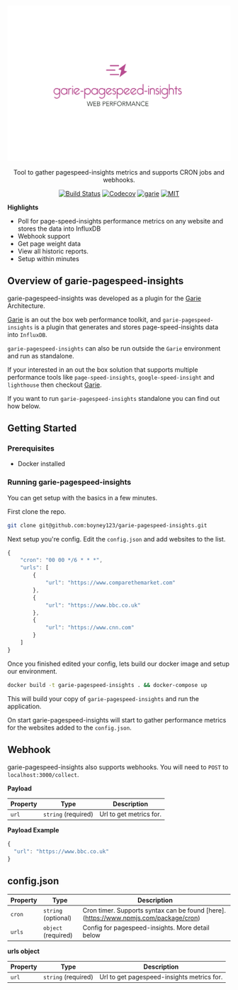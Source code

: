 ![reports](./screenshots/garie-pagespeed-insights-logo.png 'Reports')

<p align="center">
  <p align="center">Tool to gather pagespeed-insights metrics and supports CRON jobs and webhooks.<p>
  <p align="center"><a href="https://travis-ci.org/boyney123/garie-pagespeed-insights"><img src="https://img.shields.io/travis/boyney123/garie-pagespeed-insights/master.svg" alt="Build Status"></a>
    <a href="https://codecov.io/gh/boyney123/garie-pagespeed-insights/"><img src="https://codecov.io/gh/boyney123/garie-pagespeed-insights/branch/master/graph/badge.svg?token=AoXW3EFgMP" alt="Codecov"></a>
	<a href="https://github.com/boyney123/garie"><img src="https://img.shields.io/badge/plugin%20built%20for-garie-blue.svg" alt="garie"></a>  
    <a href="https://opensource.org/licenses/MIT"><img src="https://img.shields.io/badge/License-MIT-yellow.svg" alt="MIT"></a>

  </p>
</p>

**Highlights**

-   Poll for page-speed-insights performance metrics on any website and stores the data into InfluxDB
-   Webhook support
-   Get page weight data
-   View all historic reports.
-   Setup within minutes

## Overview of garie-pagespeed-insights

garie-pagespeed-insights was developed as a plugin for the [Garie](https://github.com/boyney123/garie) Architecture.

[Garie](https://github.com/boyney123/garie) is an out the box web performance toolkit, and `garie-pagespeed-insights` is a plugin that generates and stores page-speed-insights data into `InfluxDB`.

`garie-pagespeed-insights` can also be run outside the `Garie` environment and run as standalone.

If your interested in an out the box solution that supports multiple performance tools like `page-speed-insights`, `google-speed-insight` and `lighthouse` then checkout [Garie](https://github.com/boyney123/garie).

If you want to run `garie-pagespeed-insights` standalone you can find out how below.

## Getting Started

### Prerequisites

-   Docker installed

### Running garie-pagespeed-insights

You can get setup with the basics in a few minutes.

First clone the repo.

```sh
git clone git@github.com:boyney123/garie-pagespeed-insights.git
```

Next setup you're config. Edit the `config.json` and add websites to the list.

```javascript
{
	"cron": "00 00 */6 * * *",
	"urls": [
		{
			"url": "https://www.comparethemarket.com"
		},
		{
			"url": "https://www.bbc.co.uk"
		},
		{
			"url": "https://www.cnn.com"
		}
	]
}
```

Once you finished edited your config, lets build our docker image and setup our environment.

```sh
docker build -t garie-pagespeed-insights . && docker-compose up
```

This will build your copy of `garie-pagespeed-insights` and run the application.

On start garie-pagespeed-insights will start to gather performance metrics for the websites added to the `config.json`.

## Webhook

garie-pagespeed-insights also supports webhooks. You will need to `POST` to `localhost:3000/collect`.

**Payload**

| Property | Type                | Description             |
| -------- | ------------------- | ----------------------- |
| `url`    | `string` (required) | Url to get metrics for. |

**Payload Example**

```javascript
{
  "url": "https://www.bbc.co.uk"
}
```

## config.json

| Property | Type                | Description                                                                          |
| -------- | ------------------- | ------------------------------------------------------------------------------------ |
| `cron`   | `string` (optional) | Cron timer. Supports syntax can be found [here].(https://www.npmjs.com/package/cron) |
| `urls`   | `object` (required) | Config for pagespeed-insights. More detail below                                     |

**urls object**

| Property | Type                | Description                                |
| -------- | ------------------- | ------------------------------------------ |
| `url`    | `string` (required) | Url to get pagespeed-insights metrics for. |
